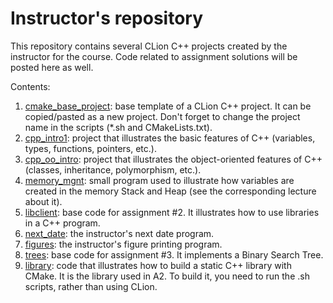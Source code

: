# Instructor's repository

This repository contains several CLion C++ projects created by the instructor for the course.
Code related to assignment solutions will be posted here as well.

Contents:
1. [cmake_base_project](cmake_base_project): base template of a CLion C++ project. It can be copied/pasted as a new project. Don't forget to change the project name in the scripts (*.sh and CMakeLists.txt).
2. [cpp_intro1](cpp_intro1): project that illustrates the basic features of C++ (variables, types, functions, pointers, etc.).
3. [cpp_oo_intro](cpp_oo_intro): project that illustrates the object-oriented features of C++ (classes, inheritance, polymorphism, etc.).
4. [memory_mgnt](memory_mgnt): small program used to illustrate how variables are created in the memory Stack and Heap (see the corresponding lecture about it).
5. [libclient](libclient): base code for assignment #2. It illustrates how to use libraries in a C++ program.
6. [next_date](next_date): the instructor's next date program.
7. [figures](figures): the instructor's figure printing program.
8. [trees](trees): base code for assignment #3. It implements a Binary Search Tree.
9. [library](library): code that illustrates how to build a static C++ library with CMake. It is the library used in A2. To build it, you need to run the .sh scripts, rather than using CLion.
